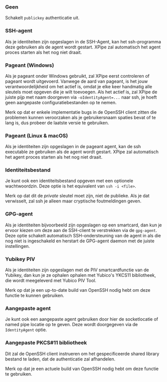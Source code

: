 ### Geen

Schakelt `publickey` authenticatie uit.

### SSH-agent

Als je identiteiten zijn opgeslagen in de SSH-Agent, kan het ssh-programma deze gebruiken als de agent wordt gestart.
XPipe zal automatisch het agent proces starten als het nog niet draait.

### Pageant (Windows)

Als je pageant onder Windows gebruikt, zal XPipe eerst controleren of pageant wordt uitgevoerd.
Vanwege de aard van pageant, is het jouw verantwoordelijkheid om het
actief is, omdat je elke keer handmatig alle sleutels moet opgeven die je wilt toevoegen.
Als het actief is, zal XPipe de juiste pijp met naam doorgeven via
`-oIdentityAgent=...` naar ssh, je hoeft geen aangepaste configuratiebestanden op te nemen.

Merk op dat er enkele implementatie bugs in de OpenSSH client zitten die problemen kunnen veroorzaken
als je gebruikersnaam spaties bevat of te lang is, dus probeer de laatste versie te gebruiken.

### Pageant (Linux & macOS)

Als je identiteiten zijn opgeslagen in de pageant agent, kan de ssh executable ze gebruiken als de agent wordt gestart.
XPipe zal automatisch het agent proces starten als het nog niet draait.

### Identiteitsbestand

Je kunt ook een identiteitsbestand opgeven met een optionele wachtwoordzin.
Deze optie is het equivalent van `ssh -i <file>`.

Merk op dat dit de *private* sleutel moet zijn, niet de publieke.
Als je dat verwisselt, zal ssh je alleen maar cryptische foutmeldingen geven.

### GPG-agent

Als je identiteiten bijvoorbeeld zijn opgeslagen op een smartcard, dan kun je ervoor kiezen om deze aan de SSH-client te verstrekken via de `gpg-agent`.
Deze optie schakelt automatisch SSH-ondersteuning van de agent in als die nog niet is ingeschakeld en herstart de GPG-agent daemon met de juiste instellingen.

### Yubikey PIV

Als je identiteiten zijn opgeslagen met de PIV smartcardfunctie van de Yubikey, dan kun je ze ophalen
ophalen met Yubico's YKCS11 bibliotheek, die wordt meegeleverd met Yubico PIV Tool.

Merk op dat je een up-to-date build van OpenSSH nodig hebt om deze functie te kunnen gebruiken.

### Aangepaste agent

Je kunt ook een aangepaste agent gebruiken door hier de socketlocatie of named pipe locatie op te geven.
Deze wordt doorgegeven via de `IdentityAgent` optie.

### Aangepaste PKCS#11 bibliotheek

Dit zal de OpenSSH client instrueren om het gespecificeerde shared library bestand te laden, dat de authenticatie zal afhandelen.

Merk op dat je een actuele build van OpenSSH nodig hebt om deze functie te gebruiken.
